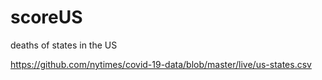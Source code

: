 # scoreUS
deaths of states in the US

https://github.com/nytimes/covid-19-data/blob/master/live/us-states.csv

